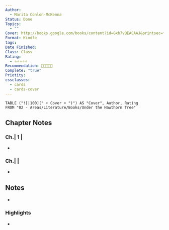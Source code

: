 ```yaml
---
Author:
  - Marita Conlon-McKenna
Status: Done
Topics:
  - ""
Cover: http://books.google.com/books/content?id=Gxb7vQEACAAJ&printsec=frontcover&img=1&zoom=1&source=gbs_api
Format: Kindle
tags: 
Date Finished: 
Class: Class
Rating:
  - ⭐⭐⭐⭐⭐
Recommendation: 🔎🔎🔎🔎🔎
Complete: "true"
Priotity: 
cssclasses:
  - cards
  - cards-cover
---
```


```dataview
TABLE ("![|100](" + Cover + ")") AS "Cover", Author, Rating
FROM "02 - Areas/Literature/Books/Under the Hawthorn Tree"
```

## Chapter Notes
### Ch.| 1 |
- 
### Ch.|  |
- 
## Notes
- 

### Highlights
-